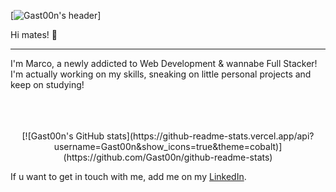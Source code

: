 [![Gast00n's header](https://github.com/)]

Hi mates! 👋
<hr>
I'm Marco, a newly addicted to Web Development & wannabe Full Stacker!<br>
I'm actually working on my skills, sneaking on little personal projects and keep on studying!<br><br><br><br>

<p style="text-align: center;">[![Gast00n's GitHub stats](https://github-readme-stats.vercel.app/api?username=Gast00n&show_icons=true&theme=cobalt)](https://github.com/Gast00n/github-readme-stats)</p>



<!-- Social -->
If u want to get in touch with me, add me on my <a href="https://www.linkedin.com/in/giuliettidev/">LinkedIn</a>.


